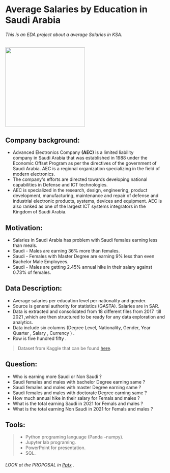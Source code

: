 # Average Salaries by Education in Saudi Arabia 
###### This is an EDA project about a average Salaries in KSA.
<img src="https://upload.wikimedia.org/wikipedia/commons/0/06/Advanced_Electronics_Company_New_Logo.png"  width="250" height="250"> 


 ## <a name='intro'>Company background:</a>

  - Advanced Electronics Company **(AEC)** is a limited liability company in Saudi Arabia that was established in 1988 under the Economic Offset Program as per the directives of       the government of Saudi Arabia. AEC is a regional organization specializing in the field of modern electronics. 
  - The company's efforts are directed towards developing national capabilities in Defense and ICT technologies.
  - AEC is specialized in the research, design, engineering, product development, manufacturing, maintenance and repair of defense and industrial electronic products, systems,         devices and equipment. AEC is also ranked as one of the largest ICT systems integrators in the Kingdom of Saudi Arabia.
 

 ## <a name='intro' >Motivation:</a>
 - Salaries in Saudi Arabia has problem with Saudi females earning less than meals.</font>
 - Saudi - Males are earning 36% more than females.
 - Saudi - Females with Master Degree are earning 9% less than even Bachelor Male Employees.
 - Saudi - Males are getting 2.45% annual hike in their salary against 0.73% of females. </font>

  
  
 ## <a name='intro' >Data Description:</a>

  - Average salaries per education level per nationality and gender.
  - Source is general authority for statistics (GASTA). Salaries are in SAR. 
  - Data is extracted and consolidated from 18 different files from 2017  till 2021 ,which are then structured to be ready for any data exploration and analytics.
  - Data include six columns (Degree Level, Nationality, Gender, Year Quarter , Salary , Currency ) .
  - Row is five hundred fifty .
   > Dataset from Kaggle that can be found [here](https://www.kaggle.com/majedalhulayel/average-salaries-by-education-in-saudi-arabia).
 
 
## <a name='intro' >Question:</a>
   - Who is earning more Saudi or Non Saudi ?
   - Saudi females and males with bachelor Degree earning same ?
   - Saudi females and males with master Degree earning same ?
   - Saudi females and males with doctorate Degree earning same ?
   - How much annual hike in their salary for Femals and males ? 
   - What is the total earning Saudi in 2021 for Femals and males ?
   - What is the total earning Non Saudi in 2021 for Femals and males ?

 
 ## <a name='intro' >Tools:</a>
   >- Python programing language (Panda –numpy).
   >- Jupyter lab programing.
   >- PowerPoint for presentation.
   >- SQL. 
   
   
###### LOOK at the PROPOSAL in [Pptx](https://1drv.ms/p/s!AtiyW7xom5w2gQeoytwKbocwOT2G?e=ILxfSc) .
